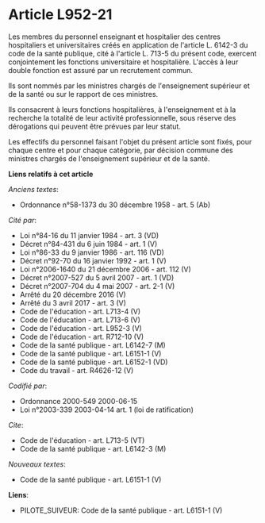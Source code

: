 # Article L952-21

Les membres du personnel enseignant et hospitalier des centres hospitaliers et universitaires créés en application de
l'article L. 6142-3 du code de la santé publique, cité à l'article L. 713-5 du présent code, exercent conjointement les
fonctions universitaire et hospitalière. L'accès à leur double fonction est assuré par un recrutement commun. 

Ils sont nommés par les ministres chargés de l'enseignement supérieur et de la santé ou sur le rapport de ces ministres. 

Ils consacrent à leurs fonctions hospitalières, à l'enseignement et à la recherche la totalité de leur activité
professionnelle, sous réserve des dérogations qui peuvent être prévues par leur statut. 

Les effectifs du personnel faisant l'objet du présent article sont fixés, pour chaque centre et pour chaque catégorie, par
décision commune des ministres chargés de l'enseignement supérieur et de la santé.

**Liens relatifs à cet article**

_Anciens textes_:

  - Ordonnance n°58-1373 du 30 décembre 1958 - art. 5 (Ab)

_Cité par_:

  - Loi n°84-16 du 11 janvier 1984 - art. 3 (VD)
  - Décret n°84-431 du 6 juin 1984 - art. 1 (V)
  - Loi n°86-33 du 9 janvier 1986 - art. 116 (VD)
  - Décret n°92-70 du 16 janvier 1992 - art. 1 (V)
  - Loi n°2006-1640 du 21 décembre 2006 - art. 112 (V)
  - Décret n°2007-527 du 5 avril 2007 - art. 1 (VD)
  - Décret n°2007-704 du 4 mai 2007 - art. 2-1 (V)
  - Arrêté du 20 décembre 2016 (V)
  - Arrêté du 3 avril 2017 - art. 3 (V)
  - Code de l'éducation - art. L713-4 (V)
  - Code de l'éducation - art. L713-6 (V)
  - Code de l'éducation - art. L952-3 (V)
  - Code de l'éducation - art. R712-10 (V)
  - Code de la santé publique - art. L6142-7 (M)
  - Code de la santé publique - art. L6151-1 (V)
  - Code de la santé publique - art. L6152-1 (VD)
  - Code du travail - art. R4626-12 (V)

_Codifié par_:

  - Ordonnance 2000-549 2000-06-15
  - Loi n°2003-339 2003-04-14 art. 1 (loi de ratification)

_Cite_:

  - Code de l'éducation - art. L713-5 (VT)
  - Code de la santé publique - art. L6142-3 (M)

_Nouveaux textes_:

  - Code de la santé publique - art. L6151-1 (V)

**Liens**:

  - PILOTE_SUIVEUR: Code de la santé publique - art. L6151-1 (V)
